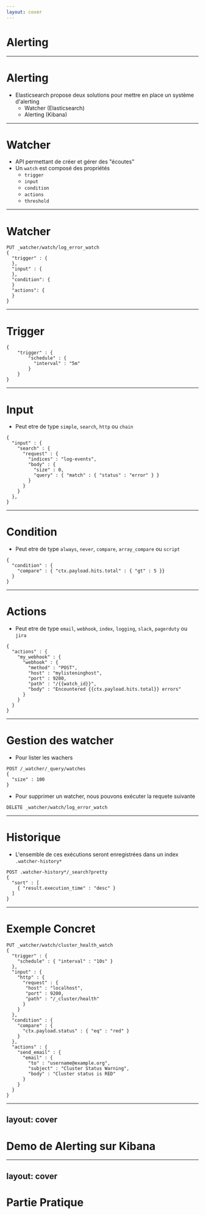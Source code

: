 ```yaml
---
layout: cover
---
```


# Alerting

---

# Alerting

* Elasticsearch propose deux solutions pour mettre en place un système d'alerting
    * Watcher (Elasticsearch)
    * Alerting (Kibana)

---

# Watcher

* API permettant de créer et gérer des "écoutes"
* Un `watch` est composé des propriétés
    * `trigger`
    * `input`
    * `condition`
    * `actions`
    * `threshold`

---

# Watcher

```
PUT _watcher/watch/log_error_watch
{
  "trigger" : {
  },
  "input" : {
  },
  "condition": {
  }
  "actions": {
  }
}
```

---

# Trigger

```
{
    "trigger" : {
        "schedule" : {
          "interval" : "5m"
        }
    }
}
```

---

# Input

* Peut etre de type `simple`, `search`, `http` ou `chain`

```
{
  "input" : {
    "search" : {
      "request" : {
        "indices" : "log-events",
        "body" : {
          "size" : 0,
          "query" : { "match" : { "status" : "error" } }
        }
      }
    }
  },
}
```

---

# Condition

* Peut etre de type `always`, `never`, `compare`, `array_compare` ou `script`

```
{
  "condition" : {
    "compare" : { "ctx.payload.hits.total" : { "gt" : 5 }}
  }
}
```

---

# Actions

* Peut etre de type `email`, `webhook`, `index`, `logging`, `slack`, `pagerduty` ou `jira`

```
{
  "actions" : {
    "my_webhook" : {
      "webhook" : {
        "method" : "POST",
        "host" : "mylisteninghost",
        "port" : 9200,
        "path" : "/{{watch_id}}",
        "body" : "Encountered {{ctx.payload.hits.total}} errors"
      }
    }
  }
}
```

---

# Gestion des watcher

* Pour lister les wachers

```
POST /_watcher/_query/watches
{
  "size" : 100
}
```

* Pour supprimer un watcher, nous pouvons exécuter la requete suivante

```
DELETE _watcher/watch/log_error_watch
```

---

# Historique

* L'ensemble de ces exécutions seront enregistrées dans un index `.watcher-history*`

```
POST .watcher-history*/_search?pretty
{
  "sort" : [
    { "result.execution_time" : "desc" }
  ]
}
```

---

# Exemple Concret

```
PUT _watcher/watch/cluster_health_watch
{
  "trigger" : {
    "schedule" : { "interval" : "10s" }
  },
  "input" : {
    "http" : {
      "request" : {
       "host" : "localhost",
       "port" : 9200,
       "path" : "/_cluster/health"
      }
    }
  },
  "condition" : {
    "compare" : {
      "ctx.payload.status" : { "eq" : "red" }
    }
  },
  "actions" : {
    "send_email" : {
      "email" : {
        "to" : "username@example.org",
        "subject" : "Cluster Status Warning",
        "body" : "Cluster status is RED"
      }
    }
  }
}
```

---
layout: cover
---

# Demo de Alerting sur Kibana

---
layout: cover
---
# Partie Pratique
